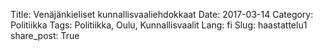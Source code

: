 Title: Venäjänkieliset kunnallisvaaliehdokkaat
Date: 2017-03-14 
Category: Politiikka
Tags: Politiikka, Oulu, Kunnallisvaalit
Lang: fi
Slug: haastattelu1
share_post: True



